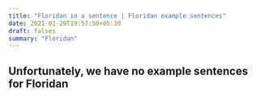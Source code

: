 ```yaml
---
title: "Floridan in a sentence | Floridan example sentences"
date: 2021-01-20T19:57:50+05:30
draft: falses
summary: "Floridan"
---
```

## Unfortunately, we have no example sentences for Floridan                 
